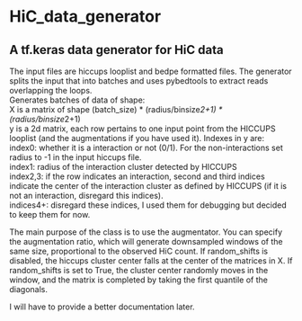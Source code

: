 # HiC_data_generator
## A tf.keras data generator for HiC data
The input files are hiccups looplist and bedpe formatted files. The generator splits the input that into batches and uses pybedtools to extract reads overlapping the loops.  
Generates batches of data of shape:  
X is a matrix of shape (batch_size) * (radius/binsize*2+1) * (radius/binsize*2+1)  
y is a 2d matrix, each row pertains to one input point from the HICCUPS looplist (and the augmentations if you have used it). Indexes in y are:  
index0: whether it is a interaction or not (0/1). For the non-interactions set radius to -1 in the input hiccups file.  
index1: radius of the interaction cluster detected by HICCUPS  
index2,3: if the row indicates an interaction, second and third indices indicate the center of the interaction cluster as defined by HICCUPS (if it is not an interaction, disregard this indices).  
indices4+: disregard these indices, I used them for debugging but decided to keep them for now.  
 
The main purpose of the class is to use the augmentator. You can specify the augmentation ratio, which will generate downsampled windows of the same size, proportional to the observed HiC count. If random_shifts is disabled, the hiccups cluster center falls at the center of the matrices in X. If random_shifts is set to True, the cluster center randomly moves in the window, and the matrix is completed by taking the first quantile of the diagonals.  

I will have to provide a better documentation later.
